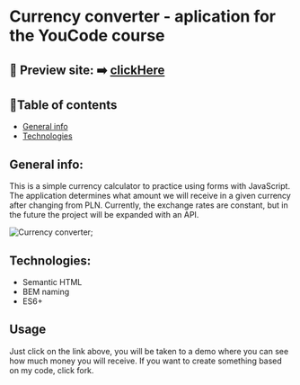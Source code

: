 
# Currency converter - aplication for the YouCode course 

## 🎥 Preview site: ➡️ [clickHere](https://patrycja-dz.github.io/currency-converter/)
## 📑Table of contents
* [General info](#general-info)
* [Technologies](#technologies)
## General info:
This is a simple currency calculator to practice using forms with JavaScript. The application determines what amount we will receive in a given currency after changing from PLN. Currently, the exchange rates are constant, but in the future the project will be expanded with an API.
 
![Currency converter](https://i.postimg.cc/05mjwK2z/currency-converter.gif);

## Technologies:
* Semantic HTML
* BEM naming
* ES6+

## Usage
Just click on the link above, you will be taken to a demo where you can see how much money you will receive. If you want to create something based on my code, click fork.